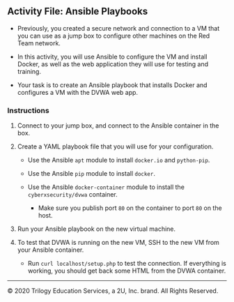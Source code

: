 ## Activity File: Ansible Playbooks

- Previously, you created a secure network and connection to a VM that you can use as a jump box to configure other machines on the Red Team network. 

- In this activity, you will use Ansible to configure the VM and install Docker, as well as the web application they will use for testing and training.

- Your task is to create an Ansible playbook that installs Docker and configures a VM with the DVWA web app.

### Instructions

1. Connect to your jump box, and connect to the Ansible container in the box. 

2. Create a YAML playbook file that you will use for your configuration. 

    - Use the Ansible `apt` module to install `docker.io` and `python-pip`.

    - Use the Ansible `pip` module to install `docker`.

    - Use the Ansible `docker-container` module to install the `cyberxsecurity/dvwa` container.
        - Make sure you publish port `80` on the container to port `80` on the host.

3. Run your Ansible playbook on the new virtual machine. 

4. To test that DVWA is running on the new VM, SSH to the new VM from your Ansible container.
    - Run `curl localhost/setup.php` to test the connection. If everything is working, you should get back some HTML from the DVWA container.

---
© 2020 Trilogy Education Services, a 2U, Inc. brand. All Rights Reserved.
